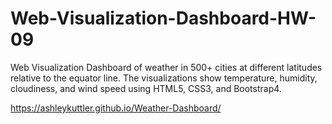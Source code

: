 # Web-Visualization-Dashboard-HW-09

Web Visualization Dashboard of weather in 500+ cities at different latitudes relative to the equator line. The visualizations show temperature, humidity, cloudiness, and wind speed using HTML5, CSS3, and Bootstrap4.

https://ashleykuttler.github.io/Weather-Dashboard/
